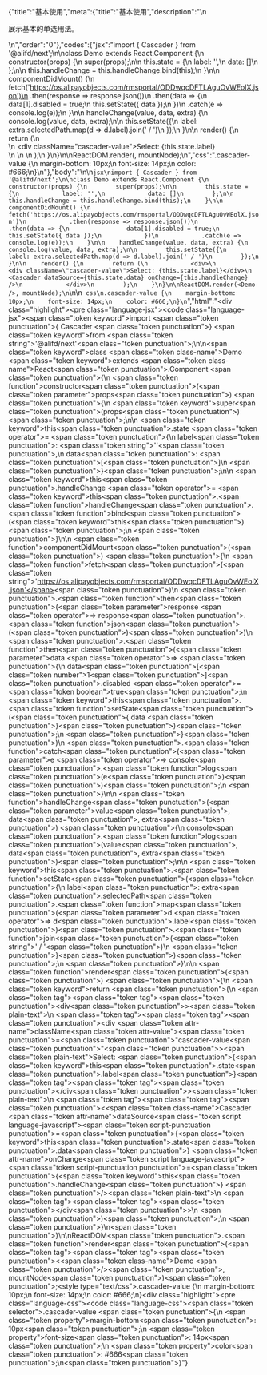 {"title":"基本使用","meta":{"title":"基本使用","description":"\n<p>展示基本的单选用法。</p>\n","order":"0"},"codes":{"jsx":"import { Cascader } from '@alifd/next';\n\nclass Demo extends React.Component {\n    constructor(props) {\n        super(props);\n\n        this.state = {\n            label: '',\n            data: []\n        };\n\n        this.handleChange = this.handleChange.bind(this);\n    }\n\n    componentDidMount() {\n        fetch('https://os.alipayobjects.com/rmsportal/ODDwqcDFTLAguOvWEolX.json')\n            .then(response => response.json())\n            .then(data => {\n                data[1].disabled = true;\n                this.setState({ data });\n            })\n            .catch(e => console.log(e));\n    }\n\n    handleChange(value, data, extra) {\n        console.log(value, data, extra);\n\n        this.setState({\n            label: extra.selectedPath.map(d => d.label).join(' / ')\n        });\n    }\n\n    render() {\n        return (\n            <div>\n                <div className=\"cascader-value\">Select: {this.state.label}</div>\n                <Cascader dataSource={this.state.data} onChange={this.handleChange} />\n            </div>\n        );\n    }\n}\n\nReactDOM.render(<Demo />, mountNode);\n","css":".cascader-value {\n    margin-bottom: 10px;\n    font-size: 14px;\n    color: #666;\n}\n"},"body":"\n\n````jsx\nimport { Cascader } from '@alifd/next';\n\nclass Demo extends React.Component {\n    constructor(props) {\n        super(props);\n\n        this.state = {\n            label: '',\n            data: []\n        };\n\n        this.handleChange = this.handleChange.bind(this);\n    }\n\n    componentDidMount() {\n        fetch('https://os.alipayobjects.com/rmsportal/ODDwqcDFTLAguOvWEolX.json')\n            .then(response => response.json())\n            .then(data => {\n                data[1].disabled = true;\n                this.setState({ data });\n            })\n            .catch(e => console.log(e));\n    }\n\n    handleChange(value, data, extra) {\n        console.log(value, data, extra);\n\n        this.setState({\n            label: extra.selectedPath.map(d => d.label).join(' / ')\n        });\n    }\n\n    render() {\n        return (\n            <div>\n                <div className=\"cascader-value\">Select: {this.state.label}</div>\n                <Cascader dataSource={this.state.data} onChange={this.handleChange} />\n            </div>\n        );\n    }\n}\n\nReactDOM.render(<Demo />, mountNode);\n````\n\n```` css\n.cascader-value {\n    margin-bottom: 10px;\n    font-size: 14px;\n    color: #666;\n}\n````","html":"<script>(function(){'use strict';\n\nvar _createClass = function () { function defineProperties(target, props) { for (var i = 0; i < props.length; i++) { var descriptor = props[i]; descriptor.enumerable = descriptor.enumerable || false; descriptor.configurable = true; if (\"value\" in descriptor) descriptor.writable = true; Object.defineProperty(target, descriptor.key, descriptor); } } return function (Constructor, protoProps, staticProps) { if (protoProps) defineProperties(Constructor.prototype, protoProps); if (staticProps) defineProperties(Constructor, staticProps); return Constructor; }; }();\n\nvar _next = require('@alifd/next');\n\nfunction _classCallCheck(instance, Constructor) { if (!(instance instanceof Constructor)) { throw new TypeError(\"Cannot call a class as a function\"); } }\n\nfunction _possibleConstructorReturn(self, call) { if (!self) { throw new ReferenceError(\"this hasn't been initialised - super() hasn't been called\"); } return call && (typeof call === \"object\" || typeof call === \"function\") ? call : self; }\n\nfunction _inherits(subClass, superClass) { if (typeof superClass !== \"function\" && superClass !== null) { throw new TypeError(\"Super expression must either be null or a function, not \" + typeof superClass); } subClass.prototype = Object.create(superClass && superClass.prototype, { constructor: { value: subClass, enumerable: false, writable: true, configurable: true } }); if (superClass) Object.setPrototypeOf ? Object.setPrototypeOf(subClass, superClass) : subClass.__proto__ = superClass; }\n\nvar Demo = function (_React$Component) {\n    _inherits(Demo, _React$Component);\n\n    function Demo(props) {\n        _classCallCheck(this, Demo);\n\n        var _this = _possibleConstructorReturn(this, (Demo.__proto__ || Object.getPrototypeOf(Demo)).call(this, props));\n\n        _this.state = {\n            label: '',\n            data: []\n        };\n\n        _this.handleChange = _this.handleChange.bind(_this);\n        return _this;\n    }\n\n    _createClass(Demo, [{\n        key: 'componentDidMount',\n        value: function componentDidMount() {\n            var _this2 = this;\n\n            fetch('https://os.alipayobjects.com/rmsportal/ODDwqcDFTLAguOvWEolX.json').then(function (response) {\n                return response.json();\n            }).then(function (data) {\n                data[1].disabled = true;\n                _this2.setState({ data: data });\n            }).catch(function (e) {\n                return console.log(e);\n            });\n        }\n    }, {\n        key: 'handleChange',\n        value: function handleChange(value, data, extra) {\n            console.log(value, data, extra);\n\n            this.setState({\n                label: extra.selectedPath.map(function (d) {\n                    return d.label;\n                }).join(' / ')\n            });\n        }\n    }, {\n        key: 'render',\n        value: function render() {\n            return React.createElement(\n                'div',\n                null,\n                React.createElement(\n                    'div',\n                    { className: 'cascader-value' },\n                    'Select: ',\n                    this.state.label\n                ),\n                React.createElement(_next.Cascader, { dataSource: this.state.data, onChange: this.handleChange })\n            );\n        }\n    }]);\n\n    return Demo;\n}(React.Component);\n\nReactDOM.render(React.createElement(Demo, null), mountNode);})()</script><div class=\"highlight\"><pre class=\"language-jsx\"><code class=\"language-jsx\"><span class=\"token keyword\">import</span> <span class=\"token punctuation\">{</span> Cascader <span class=\"token punctuation\">}</span> <span class=\"token keyword\">from</span> <span class=\"token string\">'@alifd/next'</span><span class=\"token punctuation\">;</span>\n\n<span class=\"token keyword\">class</span> <span class=\"token class-name\">Demo</span> <span class=\"token keyword\">extends</span> <span class=\"token class-name\">React<span class=\"token punctuation\">.</span>Component</span> <span class=\"token punctuation\">{</span>\n    <span class=\"token function\">constructor</span><span class=\"token punctuation\">(</span><span class=\"token parameter\">props</span><span class=\"token punctuation\">)</span> <span class=\"token punctuation\">{</span>\n        <span class=\"token keyword\">super</span><span class=\"token punctuation\">(</span>props<span class=\"token punctuation\">)</span><span class=\"token punctuation\">;</span>\n\n        <span class=\"token keyword\">this</span><span class=\"token punctuation\">.</span>state <span class=\"token operator\">=</span> <span class=\"token punctuation\">{</span>\n            label<span class=\"token punctuation\">:</span> <span class=\"token string\">''</span><span class=\"token punctuation\">,</span>\n            data<span class=\"token punctuation\">:</span> <span class=\"token punctuation\">[</span><span class=\"token punctuation\">]</span>\n        <span class=\"token punctuation\">}</span><span class=\"token punctuation\">;</span>\n\n        <span class=\"token keyword\">this</span><span class=\"token punctuation\">.</span>handleChange <span class=\"token operator\">=</span> <span class=\"token keyword\">this</span><span class=\"token punctuation\">.</span><span class=\"token function\">handleChange</span><span class=\"token punctuation\">.</span><span class=\"token function\">bind</span><span class=\"token punctuation\">(</span><span class=\"token keyword\">this</span><span class=\"token punctuation\">)</span><span class=\"token punctuation\">;</span>\n    <span class=\"token punctuation\">}</span>\n\n    <span class=\"token function\">componentDidMount</span><span class=\"token punctuation\">(</span><span class=\"token punctuation\">)</span> <span class=\"token punctuation\">{</span>\n        <span class=\"token function\">fetch</span><span class=\"token punctuation\">(</span><span class=\"token string\">'https://os.alipayobjects.com/rmsportal/ODDwqcDFTLAguOvWEolX.json'</span><span class=\"token punctuation\">)</span>\n            <span class=\"token punctuation\">.</span><span class=\"token function\">then</span><span class=\"token punctuation\">(</span><span class=\"token parameter\">response</span> <span class=\"token operator\">=></span> response<span class=\"token punctuation\">.</span><span class=\"token function\">json</span><span class=\"token punctuation\">(</span><span class=\"token punctuation\">)</span><span class=\"token punctuation\">)</span>\n            <span class=\"token punctuation\">.</span><span class=\"token function\">then</span><span class=\"token punctuation\">(</span><span class=\"token parameter\">data</span> <span class=\"token operator\">=></span> <span class=\"token punctuation\">{</span>\n                data<span class=\"token punctuation\">[</span><span class=\"token number\">1</span><span class=\"token punctuation\">]</span><span class=\"token punctuation\">.</span>disabled <span class=\"token operator\">=</span> <span class=\"token boolean\">true</span><span class=\"token punctuation\">;</span>\n                <span class=\"token keyword\">this</span><span class=\"token punctuation\">.</span><span class=\"token function\">setState</span><span class=\"token punctuation\">(</span><span class=\"token punctuation\">{</span> data <span class=\"token punctuation\">}</span><span class=\"token punctuation\">)</span><span class=\"token punctuation\">;</span>\n            <span class=\"token punctuation\">}</span><span class=\"token punctuation\">)</span>\n            <span class=\"token punctuation\">.</span><span class=\"token function\">catch</span><span class=\"token punctuation\">(</span><span class=\"token parameter\">e</span> <span class=\"token operator\">=></span> console<span class=\"token punctuation\">.</span><span class=\"token function\">log</span><span class=\"token punctuation\">(</span>e<span class=\"token punctuation\">)</span><span class=\"token punctuation\">)</span><span class=\"token punctuation\">;</span>\n    <span class=\"token punctuation\">}</span>\n\n    <span class=\"token function\">handleChange</span><span class=\"token punctuation\">(</span><span class=\"token parameter\">value<span class=\"token punctuation\">,</span> data<span class=\"token punctuation\">,</span> extra</span><span class=\"token punctuation\">)</span> <span class=\"token punctuation\">{</span>\n        console<span class=\"token punctuation\">.</span><span class=\"token function\">log</span><span class=\"token punctuation\">(</span>value<span class=\"token punctuation\">,</span> data<span class=\"token punctuation\">,</span> extra<span class=\"token punctuation\">)</span><span class=\"token punctuation\">;</span>\n\n        <span class=\"token keyword\">this</span><span class=\"token punctuation\">.</span><span class=\"token function\">setState</span><span class=\"token punctuation\">(</span><span class=\"token punctuation\">{</span>\n            label<span class=\"token punctuation\">:</span> extra<span class=\"token punctuation\">.</span>selectedPath<span class=\"token punctuation\">.</span><span class=\"token function\">map</span><span class=\"token punctuation\">(</span><span class=\"token parameter\">d</span> <span class=\"token operator\">=></span> d<span class=\"token punctuation\">.</span>label<span class=\"token punctuation\">)</span><span class=\"token punctuation\">.</span><span class=\"token function\">join</span><span class=\"token punctuation\">(</span><span class=\"token string\">' / '</span><span class=\"token punctuation\">)</span>\n        <span class=\"token punctuation\">}</span><span class=\"token punctuation\">)</span><span class=\"token punctuation\">;</span>\n    <span class=\"token punctuation\">}</span>\n\n    <span class=\"token function\">render</span><span class=\"token punctuation\">(</span><span class=\"token punctuation\">)</span> <span class=\"token punctuation\">{</span>\n        <span class=\"token keyword\">return</span> <span class=\"token punctuation\">(</span>\n            <span class=\"token tag\"><span class=\"token tag\"><span class=\"token punctuation\">&lt;</span>div</span><span class=\"token punctuation\">></span></span><span class=\"token plain-text\">\n                </span><span class=\"token tag\"><span class=\"token tag\"><span class=\"token punctuation\">&lt;</span>div</span> <span class=\"token attr-name\">className</span><span class=\"token attr-value\"><span class=\"token punctuation\">=</span><span class=\"token punctuation\">\"</span>cascader-value<span class=\"token punctuation\">\"</span></span><span class=\"token punctuation\">></span></span><span class=\"token plain-text\">Select: </span><span class=\"token punctuation\">{</span><span class=\"token keyword\">this</span><span class=\"token punctuation\">.</span>state<span class=\"token punctuation\">.</span>label<span class=\"token punctuation\">}</span><span class=\"token tag\"><span class=\"token tag\"><span class=\"token punctuation\">&lt;/</span>div</span><span class=\"token punctuation\">></span></span><span class=\"token plain-text\">\n                </span><span class=\"token tag\"><span class=\"token tag\"><span class=\"token punctuation\">&lt;</span><span class=\"token class-name\">Cascader</span></span> <span class=\"token attr-name\">dataSource</span><span class=\"token script language-javascript\"><span class=\"token script-punctuation punctuation\">=</span><span class=\"token punctuation\">{</span><span class=\"token keyword\">this</span><span class=\"token punctuation\">.</span>state<span class=\"token punctuation\">.</span>data<span class=\"token punctuation\">}</span></span> <span class=\"token attr-name\">onChange</span><span class=\"token script language-javascript\"><span class=\"token script-punctuation punctuation\">=</span><span class=\"token punctuation\">{</span><span class=\"token keyword\">this</span><span class=\"token punctuation\">.</span>handleChange<span class=\"token punctuation\">}</span></span> <span class=\"token punctuation\">/></span></span><span class=\"token plain-text\">\n            </span><span class=\"token tag\"><span class=\"token tag\"><span class=\"token punctuation\">&lt;/</span>div</span><span class=\"token punctuation\">></span></span>\n        <span class=\"token punctuation\">)</span><span class=\"token punctuation\">;</span>\n    <span class=\"token punctuation\">}</span>\n<span class=\"token punctuation\">}</span>\n\nReactDOM<span class=\"token punctuation\">.</span><span class=\"token function\">render</span><span class=\"token punctuation\">(</span><span class=\"token tag\"><span class=\"token tag\"><span class=\"token punctuation\">&lt;</span><span class=\"token class-name\">Demo</span></span> <span class=\"token punctuation\">/></span></span><span class=\"token punctuation\">,</span> mountNode<span class=\"token punctuation\">)</span><span class=\"token punctuation\">;</span></code></pre></div><style type=\"text/css\">.cascader-value {\n    margin-bottom: 10px;\n    font-size: 14px;\n    color: #666;\n}</style><div class=\"highlight\"><pre class=\"language-css\"><code class=\"language-css\"><span class=\"token selector\">.cascader-value</span> <span class=\"token punctuation\">{</span>\n    <span class=\"token property\">margin-bottom</span><span class=\"token punctuation\">:</span> 10px<span class=\"token punctuation\">;</span>\n    <span class=\"token property\">font-size</span><span class=\"token punctuation\">:</span> 14px<span class=\"token punctuation\">;</span>\n    <span class=\"token property\">color</span><span class=\"token punctuation\">:</span> #666<span class=\"token punctuation\">;</span>\n<span class=\"token punctuation\">}</span></code></pre></div>"}